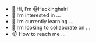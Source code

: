 - 👋 Hi, I’m @Hackinghairi
- 👀 I’m interested in ...
- 🌱 I’m currently learning ...
- 💞️ I’m looking to collaborate on ...
- 📫 How to reach me ...

<!---
Hackinghairi/Hackinghairi is a ✨ special ✨ repository because its `README.md` (this file) appears on your GitHub profile.
You can click the Preview link to take a look at your changes.
--->
